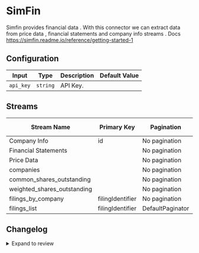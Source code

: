 # SimFin
Simfin provides financial data .
With this connector we can extract data from price data , financial statements and company info streams .
Docs https://simfin.readme.io/reference/getting-started-1

## Configuration

| Input | Type | Description | Default Value |
|-------|------|-------------|---------------|
| `api_key` | `string` | API Key.  |  |

## Streams
| Stream Name | Primary Key | Pagination | Supports Full Sync | Supports Incremental |
|-------------|-------------|------------|---------------------|----------------------|
| Company Info  | id | No pagination | ✅ |  ❌  |
| Financial Statements |  | No pagination | ✅ |  ❌  |
| Price Data |  | No pagination | ✅ |  ❌  |
| companies |  | No pagination | ✅ |  ❌  |
| common_shares_outstanding |  | No pagination | ✅ |  ❌  |
| weighted_shares_outstanding |  | No pagination | ✅ |  ❌  |
| filings_by_company | filingIdentifier | No pagination | ✅ |  ❌  |
| filings_list | filingIdentifier | DefaultPaginator | ✅ |  ❌  |

## Changelog

<details>
  <summary>Expand to review</summary>

| Version          | Date              | Pull Request | Subject        |
|------------------|-------------------|--------------|----------------|
| 0.0.36 | 2025-10-14 | [67771](https://github.com/airbytehq/airbyte/pull/67771) | Update dependencies |
| 0.0.35 | 2025-10-07 | [67443](https://github.com/airbytehq/airbyte/pull/67443) | Update dependencies |
| 0.0.34 | 2025-09-30 | [66916](https://github.com/airbytehq/airbyte/pull/66916) | Update dependencies |
| 0.0.33 | 2025-09-24 | [66259](https://github.com/airbytehq/airbyte/pull/66259) | Update dependencies |
| 0.0.32 | 2025-09-09 | [66109](https://github.com/airbytehq/airbyte/pull/66109) | Update dependencies |
| 0.0.31 | 2025-08-23 | [65402](https://github.com/airbytehq/airbyte/pull/65402) | Update dependencies |
| 0.0.30 | 2025-08-09 | [64851](https://github.com/airbytehq/airbyte/pull/64851) | Update dependencies |
| 0.0.29 | 2025-08-02 | [64456](https://github.com/airbytehq/airbyte/pull/64456) | Update dependencies |
| 0.0.28 | 2025-07-26 | [63941](https://github.com/airbytehq/airbyte/pull/63941) | Update dependencies |
| 0.0.27 | 2025-07-19 | [63614](https://github.com/airbytehq/airbyte/pull/63614) | Update dependencies |
| 0.0.26 | 2025-07-05 | [62721](https://github.com/airbytehq/airbyte/pull/62721) | Update dependencies |
| 0.0.25 | 2025-06-28 | [62235](https://github.com/airbytehq/airbyte/pull/62235) | Update dependencies |
| 0.0.24 | 2025-06-21 | [61803](https://github.com/airbytehq/airbyte/pull/61803) | Update dependencies |
| 0.0.23 | 2025-06-14 | [61614](https://github.com/airbytehq/airbyte/pull/61614) | Update dependencies |
| 0.0.22 | 2025-05-25 | [60523](https://github.com/airbytehq/airbyte/pull/60523) | Update dependencies |
| 0.0.21 | 2025-05-10 | [60103](https://github.com/airbytehq/airbyte/pull/60103) | Update dependencies |
| 0.0.20 | 2025-05-04 | [59596](https://github.com/airbytehq/airbyte/pull/59596) | Update dependencies |
| 0.0.19 | 2025-04-27 | [59006](https://github.com/airbytehq/airbyte/pull/59006) | Update dependencies |
| 0.0.18 | 2025-04-19 | [58386](https://github.com/airbytehq/airbyte/pull/58386) | Update dependencies |
| 0.0.17 | 2025-04-12 | [57970](https://github.com/airbytehq/airbyte/pull/57970) | Update dependencies |
| 0.0.16 | 2025-04-05 | [56324](https://github.com/airbytehq/airbyte/pull/56324) | Update dependencies |
| 0.0.15 | 2025-03-08 | [55606](https://github.com/airbytehq/airbyte/pull/55606) | Update dependencies |
| 0.0.14 | 2025-03-01 | [55099](https://github.com/airbytehq/airbyte/pull/55099) | Update dependencies |
| 0.0.13 | 2025-02-22 | [54509](https://github.com/airbytehq/airbyte/pull/54509) | Update dependencies |
| 0.0.12 | 2025-02-15 | [54074](https://github.com/airbytehq/airbyte/pull/54074) | Update dependencies |
| 0.0.11 | 2025-02-08 | [53578](https://github.com/airbytehq/airbyte/pull/53578) | Update dependencies |
| 0.0.10 | 2025-02-01 | [53084](https://github.com/airbytehq/airbyte/pull/53084) | Update dependencies |
| 0.0.9 | 2025-01-25 | [52401](https://github.com/airbytehq/airbyte/pull/52401) | Update dependencies |
| 0.0.8 | 2025-01-18 | [51949](https://github.com/airbytehq/airbyte/pull/51949) | Update dependencies |
| 0.0.7 | 2025-01-11 | [51397](https://github.com/airbytehq/airbyte/pull/51397) | Update dependencies |
| 0.0.6 | 2024-12-28 | [50776](https://github.com/airbytehq/airbyte/pull/50776) | Update dependencies |
| 0.0.5 | 2024-12-21 | [50306](https://github.com/airbytehq/airbyte/pull/50306) | Update dependencies |
| 0.0.4 | 2024-12-14 | [49790](https://github.com/airbytehq/airbyte/pull/49790) | Update dependencies |
| 0.0.3 | 2024-12-12 | [49390](https://github.com/airbytehq/airbyte/pull/49390) | Update dependencies |
| 0.0.2 | 2024-12-11 | [49118](https://github.com/airbytehq/airbyte/pull/49118) | Starting with this version, the Docker image is now rootless. Please note that this and future versions will not be compatible with Airbyte versions earlier than 0.64 |
| 0.0.1 | 2024-11-08 | | Initial release by [@ombhardwajj](https://github.com/ombhardwajj) via Connector Builder |

</details>
